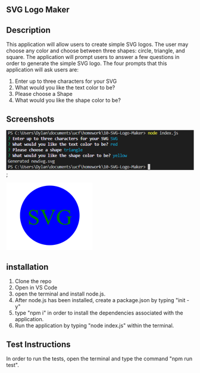 ## SVG Logo Maker

## Description

This application will allow users to create simple SVG logos. The user may choose any color and choose between three shapes: circle, triangle, and square. The application will prompt users to answer a few questions in order to generate the simple SVG logo. The four prompts that this application will ask users are:

1. Enter up to three characters for your SVG
2. What would you like the text color to be?
3. Please choose a Shape
4. What would you like the shape color to be?

## Screenshots

![My Image](img/svg-screenshot.png);

![My Image](img/circle_example.png)

## installation

1. Clone the repo
2. Open in VS Code
3. open the terminal and install node.js.
4. After node.js has been installed, create a package.json by typing "init -y"
5. type "npm i" in order to install the dependencies associated with the application.
6. Run the application by typing "node index.js" within the terminal.

## Test Instructions

In order to run the tests, open the terminal and type the command "npm run test".

